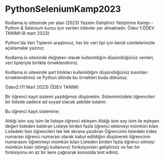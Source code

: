 # PythonSeleniumKamp2023
Kodlama.io sitesinde yer alan (2023) Yazılım Geliştirici Yetiştirme Kampı - Python & Selenium kursu için verilen ödevler yer almaktadır.
Ödev 1:ÖDEV TANIMI:(8 mart 2023)

Python'da Veri Tiplerini araştırınız, her bir veri tipi için kendi cümlelerinizle açıklamalar yazınız.

Kodlama.io sitesinde değişken olarak kullanıldığını düşündüğünüz verileri, veri tipleriyle birlikte örneklendiriniz.

Kodlama.io sitesinde şart blokları kullanıldığını düşündüğünüz kısımları örneklendiriniz ve Python dilinde bu örnekleri koda dökünüz.

Ödev2:(11 Mart 2023)
ÖDEV TANIMI:

Bir öğrenci kayıt sistemi yazdığımızı düşünelim. Sistemimizdeki öğrencileri bir listede sadece ad soyad olacak şekilde tutalım.

Bu öğrenci kayıt sistemine;

Aldığı isim soy isim ile listeye öğrenci ekleyen
Aldığı isim soy isim ile eşleşen değeri listeden kaldıran
Listeye birden fazla öğrenci eklemeyi mümkün kılan
Listedeki tüm öğrencileri tek tek ekrana yazdıran
Öğrencinin listedeki index numarası öğrenci numarası olarak kabul edildiğini düşünerek öğrencinin numarasını öğrenmeyi mümkün kılan
Listeden birden fazla öğrenci silmeyi mümkün kılan (döngü kullanınız)
fonksiyonları geliştiriniz ve her bir fonksiyonu en az bir kere çağırarak konsolda test ediniz.


